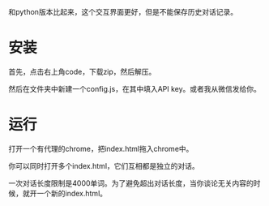 和python版本比起来，这个交互界面更好，但是不能保存历史对话记录。

# 安装

首先，点击右上角code，下载zip，然后解压。

然后在文件夹中新建一个config.js，在其中填入API key。或者我从微信发给你。

# 运行

打开一个有代理的chrome，把index.html拖入chrome中。

你可以同时打开多个index.html，它们互相都是独立的对话。

一次对话长度限制是4000单词。为了避免超出对话长度，当你谈论无关内容的时候，就开一个新的index.html。

